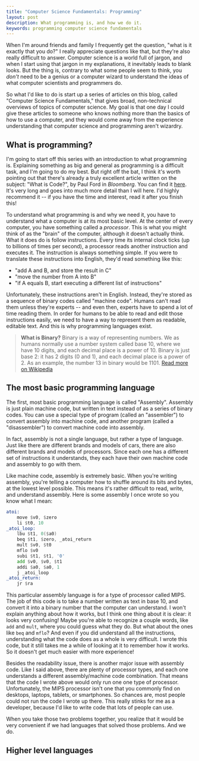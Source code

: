 ```yaml
---
title: "Computer Science Fundamentals: Programming"
layout: post
description: What programming is, and how we do it.
keywords: programming computer science fundamentals
---
```


When I'm around friends and family I frequently get the question, "what is it
exactly that you do?"  I really appreciate questions like that, but they're also
really difficult to answer.  Computer science is a world full of jargon, and
when I start using that jargon in my explanations, it inevitably leads to blank
looks.  But the thing is, contrary to what some people seem to think, you
*don't* need to be a genius or a computer wizard to understand the ideas of what
computer scientists and programmers do.

So what I'd like to do is start up a series of articles on this blog, called
"Computer Science Fundamentals," that gives broad, non-technical overviews of
topics of computer science.  My goal is that one day I could give these articles
to someone who knows nothing more than the basics of how to use a computer, and
they would come away from the experience understanding that computer science and
programming aren't wizardry.

## What is programming?

I'm going to start off this series with an introduction to what programming is.
Explaining something as big and general as programming is a difficult task, and
I'm going to do my best.  But right off the bat, I think it's worth pointing out
that there's already a truly excellent article written on the subject: "What is
Code?", by Paul Ford in *Bloomberg*.  You can find it [here][what-is-code].
It's very long and goes into much more detail than I will here.  I'd highly
recommend it -- if you have the time and interest, read it after you finish
this!

To understand what programming is and why we need it, you have to understand
what a computer is at its most basic level.  At the center of every computer,
you have something called a *processor*.  This is what you might think of as the
"brain" of the computer, although it doesn't actually think.  What it does do is
follow instructions.  Every time its internal clock ticks (up to billions of
times per second), a processor reads another instruction and executes it.  The
instruction is always something simple.  If you were to translate these
instructions into English, they'd read something like this:

* "add A and B, and store the result in C"
* "move the number from A into B"
* "if A equals B, start executing a different list of instructions"

Unfortunately, these instructions aren't in English.  Instead, they're stored as
a sequence of binary codes called "machine code".  Humans can't read them unless
they're experts -- and even then, experts have to spend a lot of time reading
them.  In order for humans to be able to read and edit those instructions
easily, we need to have a way to represent them as readable, editable text.  And
this is why programming languages exist.

> **What is Binary?** Binary is a way of representing numbers.  We as humans
> normally use a number system called base 10, where we have 10 digits, and each
> decimal place is a power of 10.  Binary is just base 2: it has 2 digits (0 and
> 1), and each decimal place is a power of 2.  As an example, the number 13 in
> binary would be 1101.  [Read more on Wikipedia][wiki-binary]

## The most basic programming language

The first, most basic programming language is called "Assembly".  Assembly is
just plain machine code, but written in text instead of as a series of binary
codes.  You can use a special type of program (called an "assembler") to convert
assembly into machine code, and another program (called a "disassembler") to
convert machine code into assembly.

In fact, assembly is not a single language, but rather a type of language.  Just
like there are different brands and models of cars, there are also different
brands and models of processors.  Since each one has a different set of
instructions it understands, they each have their own machine code and assembly
to go with them.

Like machine code, assembly is extremely basic.  When you're writing assembly,
you're telling a computer how to shuffle around its bits and bytes, at the
lowest level possible.  This means it's rather difficult to read, write, and
understand assembly.  Here is some assembly I once wrote so you know what I
mean:

```asm
atoi:
    move $v0, $zero
    li $t0, 10
_atoi_loop:
    lbu $t1, 0($a0)
    beq $t1, $zero, _atoi_return
    mult $v0, $t0
    mflo $v0
    subi $t1, $t1, '0'
    add $v0, $v0, $t1
    addi $a0, $a0, 1
    j _atoi_loop
_atoi_return:
    jr $ra
```

This particular assembly language is for a type of processor called MIPS.  The
job of this code is to take a number written as text in base 10, and convert it
into a binary number that the computer can understand.  I won't explain anything
about how it works, but I think one thing about it is clear: it looks very
confusing!  Maybe you're able to recognize a couple words, like `add` and
`mult`, where you could guess what they do.  But what about the ones like `beq`
and `mflo`?  And even if you did understand all the instructions, understanding
what the code does as a whole is very difficult.  I wrote this code, but it
still takes me a while of looking at it to remember how it works.  So it doesn't
get much easier with more experience!

Besides the readability issue, there is another major issue with assembly code.
Like I said above, there are plenty of processor types, and each one understands
a different assembly/machine code combination.  That means that the code I wrote
above would only run one one type of processor.  Unfortunately, the MIPS
processor isn't one that you commonly find on desktops, laptops, tablets, or
smartphones.  So chances are, most people could not run the code I wrote up
there.  This really stinks for me as a developer, because I'd like to write code
that lots of people can use.

When you take those two problems together, you realize that it would be very
convenient if we had languages that solved those problems.  And we do.

## Higher level languages



[what-is-code]: http://www.bloomberg.com/graphics/2015-paul-ford-what-is-code/
[wiki-binary]: https://en.wikipedia.org/wiki/Binary_number
